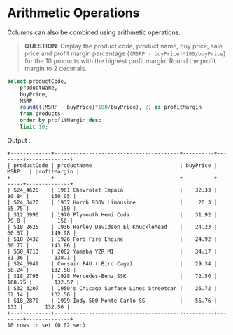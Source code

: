 # Arithmetic Operations

Columns can also be combined using arithmetic operations.

> **QUESTION**: Display the product code, product name, buy price, sale price and profit margin percentage (`(MSRP - buyPrice)*100/buyPrice`) for the 10 products with the highest profit margin. Round the profit margin to 2 decimals.

```sql
select productCode, 
	productName, 
    buyPrice, 
    MSRP, 
    round(((MSRP - buyPrice)*100/buyPrice), 2) as profitMargin 
    from products 
    order by profitMargin desc 
    limit 10;
```

Output :
```
+-------------+----------------------------------------+----------+--------+--------------+
| productCode | productName                            | buyPrice | MSRP   | profitMargin |
+-------------+----------------------------------------+----------+--------+--------------+
| S24_4620    | 1961 Chevrolet Impala                  |    32.33 |  80.84 |       150.05 |
| S24_3420    | 1937 Horch 930V Limousine              |     26.3 |  65.75 |          150 |
| S12_3990    | 1970 Plymouth Hemi Cuda                |    31.92 |   79.8 |          150 |
| S18_2625    | 1936 Harley Davidson El Knucklehead    |    24.23 |  60.57 |       149.98 |
| S18_2432    | 1926 Ford Fire Engine                  |    24.92 |  60.77 |       143.86 |
| S50_4713    | 2002 Yamaha YZR M1                     |    34.17 |  81.36 |        138.1 |
| S24_3949    | Corsair F4U ( Bird Cage)               |    29.34 |  68.24 |       132.58 |
| S18_2795    | 1928 Mercedes-Benz SSK                 |    72.56 | 168.75 |       132.57 |
| S32_3207    | 1950's Chicago Surface Lines Streetcar |    26.72 |  62.14 |       132.56 |
| S18_2870    | 1999 Indy 500 Monte Carlo SS           |    56.76 |    132 |       132.56 |
+-------------+----------------------------------------+----------+--------+--------------+
10 rows in set (0.02 sec)
```